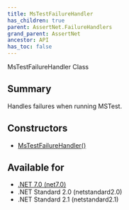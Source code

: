 ```yaml
---
title: MsTestFailureHandler
has_children: true
parent: AssertNet.FailureHandlers
grand_parent: AssertNet
ancestor: API
has_toc: false
---
```

MsTestFailureHandler Class

## Summary
Handles failures when running MSTest.

## Constructors
- [MsTestFailureHandler()](m_assertnet_failurehandlers_mstestfailurehandler__ctor__.md)

## Available for
- [.NET 7.0 (net7.0)](https://versionsof.net/core/7.0/)
- .NET Standard 2.0 (netstandard2.0)
- .NET Standard 2.1 (netstandard2.1)
